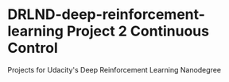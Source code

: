 # DRLND-deep-reinforcement-learning Project 2 Continuous Control
Projects for Udacity's Deep Reinforcement Learning Nanodegree


